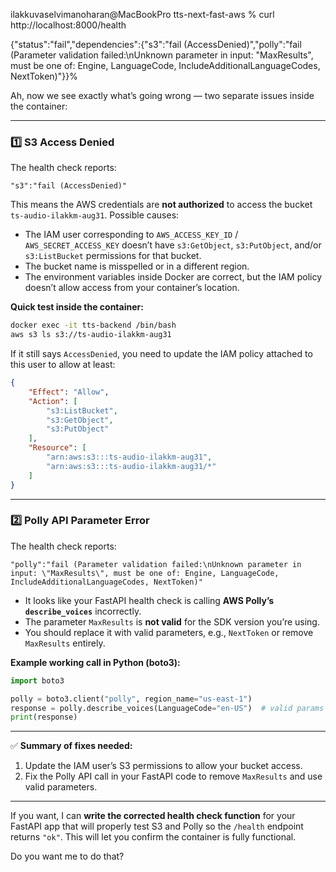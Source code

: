 ilakkuvaselvimanoharan@MacBookPro tts-next-fast-aws % curl http://localhost:8000/health

{"status":"fail","dependencies":{"s3":"fail (AccessDenied)","polly":"fail (Parameter validation failed:\nUnknown parameter in input: \"MaxResults\", must be one of: Engine, LanguageCode, IncludeAdditionalLanguageCodes, NextToken)"}}% 

Ah, now we see exactly what’s going wrong — two separate issues inside the container:

---

### **1️⃣ S3 Access Denied**

The health check reports:

```
"s3":"fail (AccessDenied)"
```

This means the AWS credentials are **not authorized** to access the bucket `ts-audio-ilakkm-aug31`. Possible causes:

* The IAM user corresponding to `AWS_ACCESS_KEY_ID` / `AWS_SECRET_ACCESS_KEY` doesn’t have `s3:GetObject`, `s3:PutObject`, and/or `s3:ListBucket` permissions for that bucket.
* The bucket name is misspelled or in a different region.
* The environment variables inside Docker are correct, but the IAM policy doesn’t allow access from your container’s location.

**Quick test inside the container:**

```bash
docker exec -it tts-backend /bin/bash
aws s3 ls s3://ts-audio-ilakkm-aug31
```

If it still says `AccessDenied`, you need to update the IAM policy attached to this user to allow at least:

```json
{
    "Effect": "Allow",
    "Action": [
        "s3:ListBucket",
        "s3:GetObject",
        "s3:PutObject"
    ],
    "Resource": [
        "arn:aws:s3:::ts-audio-ilakkm-aug31",
        "arn:aws:s3:::ts-audio-ilakkm-aug31/*"
    ]
}
```

---

### **2️⃣ Polly API Parameter Error**

The health check reports:

```
"polly":"fail (Parameter validation failed:\nUnknown parameter in input: \"MaxResults\", must be one of: Engine, LanguageCode, IncludeAdditionalLanguageCodes, NextToken)"
```

* It looks like your FastAPI health check is calling **AWS Polly’s `describe_voices`** incorrectly.
* The parameter `MaxResults` is **not valid** for the SDK version you’re using.
* You should replace it with valid parameters, e.g., `NextToken` or remove `MaxResults` entirely.

**Example working call in Python (boto3):**

```python
import boto3

polly = boto3.client("polly", region_name="us-east-1")
response = polly.describe_voices(LanguageCode="en-US")  # valid params
print(response)
```

---

✅ **Summary of fixes needed:**

1. Update the IAM user’s S3 permissions to allow your bucket access.
2. Fix the Polly API call in your FastAPI code to remove `MaxResults` and use valid parameters.

---

If you want, I can **write the corrected health check function** for your FastAPI app that will properly test S3 and Polly so the `/health` endpoint returns `"ok"`. This will let you confirm the container is fully functional.

Do you want me to do that?

